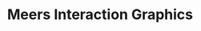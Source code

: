 ---
title: "Meers Interaction Graphics"
url: /karachi/meers-interaction-graphics/
shop: Kopieren
---